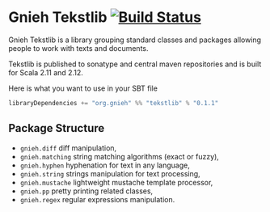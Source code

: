 Gnieh Tekstlib [![Build Status](https://travis-ci.org/gnieh/tekstlib.png)](https://travis-ci.org/gnieh/tekstlib)
==============

Gnieh Tekstlib is a library grouping standard classes and packages allowing people to work with texts and documents.

Tekstlib is published to sonatype and central maven repositories and is built for Scala 2.11 and 2.12.

Here is what you want to use in your SBT file

```scala
libraryDependencies += "org.gnieh" %% "tekstlib" % "0.1.1"
```

Package Structure
-----------------

 - `gnieh.diff` diff manipulation,
 - `gnieh.matching` string matching algorithms (exact or fuzzy),
 - `gnieh.hyphen` hyphenation for text in any language,
 - `gnieh.string` strings manipulation for text processing,
 - `gnieh.mustache` lightweight mustache template processor,
 - `gnieh.pp` pretty printing related classes,
 - `gnieh.regex` regular expressions manipulation.

